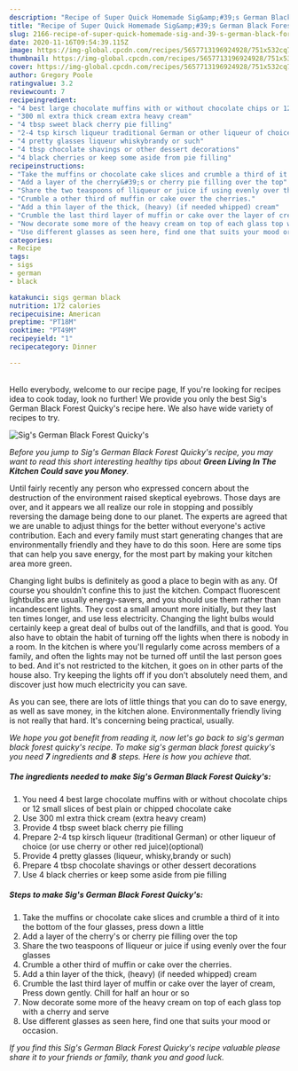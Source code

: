 ```yaml
---
description: "Recipe of Super Quick Homemade Sig&amp;#39;s German Black Forest Quicky&amp;#39;s"
title: "Recipe of Super Quick Homemade Sig&amp;#39;s German Black Forest Quicky&amp;#39;s"
slug: 2166-recipe-of-super-quick-homemade-sig-and-39-s-german-black-forest-quicky-and-39-s
date: 2020-11-16T09:54:39.115Z
image: https://img-global.cpcdn.com/recipes/5657713196924928/751x532cq70/sigs-german-black-forest-quickys-recipe-main-photo.jpg
thumbnail: https://img-global.cpcdn.com/recipes/5657713196924928/751x532cq70/sigs-german-black-forest-quickys-recipe-main-photo.jpg
cover: https://img-global.cpcdn.com/recipes/5657713196924928/751x532cq70/sigs-german-black-forest-quickys-recipe-main-photo.jpg
author: Gregory Poole
ratingvalue: 3.2
reviewcount: 7
recipeingredient:
- "4 best large chocolate muffins with or without chocolate chips or 12 small slices of best plain or chipped chocolate cake"
- "300 ml extra thick cream extra heavy cream"
- "4 tbsp sweet black cherry pie filling"
- "2-4 tsp kirsch liqueur traditional German or other liqueur of choice or use cherry or other red juiceoptional"
- "4 pretty glasses liqueur whiskybrandy or such"
- "4 tbsp chocolate shavings or other dessert decorations"
- "4 black cherries or keep some aside from pie filling"
recipeinstructions:
- "Take the muffins or chocolate cake slices and crumble a third of it into the bottom of the four glasses, press down a little"
- "Add a layer of the cherry&#39;s or cherry pie filling over the top"
- "Share the two teaspoons of lliqueur or juice if using evenly over the four glasses"
- "Crumble a other third of muffin or cake over the cherries."
- "Add a thin layer of the thick, (heavy) (if needed whipped) cream"
- "Crumble the last third layer of muffin or cake over the layer of cream, Press down gently. Chill for half an hour or so"
- "Now decorate some more of the heavy cream on top of each glass top with a cherry and serve"
- "Use different glasses as seen here, find one that suits your mood or occasion."
categories:
- Recipe
tags:
- sigs
- german
- black

katakunci: sigs german black 
nutrition: 172 calories
recipecuisine: American
preptime: "PT18M"
cooktime: "PT49M"
recipeyield: "1"
recipecategory: Dinner

---
```

<br>
Hello everybody, welcome to our recipe page, If you're looking for recipes idea to cook today, look no further! We provide you only the best Sig&#39;s German Black Forest Quicky&#39;s recipe here. We also have wide variety of recipes to try.
<br>


![Sig&#39;s German Black Forest Quicky&#39;s](https://img-global.cpcdn.com/recipes/5657713196924928/751x532cq70/sigs-german-black-forest-quickys-recipe-main-photo.jpg)

<i>Before you jump to Sig&#39;s German Black Forest Quicky&#39;s recipe, you may want to read this short interesting healthy tips about 
<strong>Green Living In The Kitchen Could save you Money</strong>.</i>
</br>

Until fairly recently any person who expressed concern about the destruction of the environment raised skeptical eyebrows. Those days are over, and it appears we all realize our role in stopping and possibly reversing the damage being done to our planet. The experts are agreed that we are unable to adjust things for the better without everyone's active contribution. Each and every family must start generating changes that are environmentally friendly and they have to do this soon. Here are some tips that can help you save energy, for the most part by making your kitchen area more green.

Changing light bulbs is definitely as good a place to begin with as any. Of course you shouldn't confine this to just the kitchen. Compact fluorescent lightbulbs are usually energy-savers, and you should use them rather than incandescent lights. They cost a small amount more initially, but they last ten times longer, and use less electricity. Changing the light bulbs would certainly keep a great deal of bulbs out of the landfills, and that is good. You also have to obtain the habit of turning off the lights when there is nobody in a room. In the kitchen is where you'll regularly come across members of a family, and often the lights may not be turned off until the last person goes to bed. And it's not restricted to the kitchen, it goes on in other parts of the house also. Try keeping the lights off if you don't absolutely need them, and discover just how much electricity you can save.

As you can see, there are lots of little things that you can do to save energy, as well as save money, in the kitchen alone. Environmentally friendly living is not really that hard. It's concerning being practical, usually.


<i>We hope you got benefit from reading it, now let's go back to sig&#39;s german black forest quicky&#39;s recipe. To make sig&#39;s german black forest quicky&#39;s you need <strong>7</strong> ingredients and <strong>8</strong> steps. Here is how you achieve that.
</i>

##### The ingredients needed to make Sig&#39;s German Black Forest Quicky&#39;s:

1. You need 4 best large chocolate muffins with or without chocolate chips or 12 small slices of best plain or chipped chocolate cake
1. Use 300 ml extra thick cream (extra heavy cream)
1. Provide 4 tbsp sweet black cherry pie filling
1. Prepare 2-4 tsp kirsch liqueur (traditional German) or other liqueur of choice (or use cherry or other red juice)(optional)
1. Provide 4 pretty glasses (liqueur, whisky,brandy or such)
1. Prepare 4 tbsp chocolate shavings or other dessert decorations
1. Use 4 black cherries or keep some aside from pie filling


##### Steps to make Sig&#39;s German Black Forest Quicky&#39;s:

1. Take the muffins or chocolate cake slices and crumble a third of it into the bottom of the four glasses, press down a little
1. Add a layer of the cherry&#39;s or cherry pie filling over the top
1. Share the two teaspoons of lliqueur or juice if using evenly over the four glasses
1. Crumble a other third of muffin or cake over the cherries.
1. Add a thin layer of the thick, (heavy) (if needed whipped) cream
1. Crumble the last third layer of muffin or cake over the layer of cream, Press down gently. Chill for half an hour or so
1. Now decorate some more of the heavy cream on top of each glass top with a cherry and serve
1. Use different glasses as seen here, find one that suits your mood or occasion.


<i>If you find this Sig&#39;s German Black Forest Quicky&#39;s recipe valuable please share it to your friends or family, thank you and good luck.</i>
